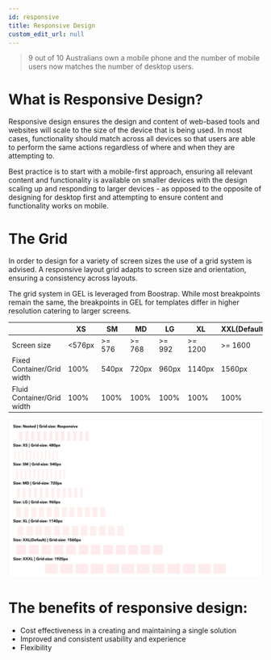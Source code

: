 ```yaml
---
id: responsive
title: Responsive Design
custom_edit_url: null
---
```


>9 out of 10 Australians own a mobile phone and the number of mobile users now matches the number of desktop users.

# What is Responsive Design?
Responsive design ensures the design and content of web-based tools and websites will scale to the size of the device that is being used. In most cases, functionality should match across all devices so that users are able to perform the same actions regardless of where and when they are attempting to.

Best practice is to start with a mobile-first approach, ensuring all relevant content and functionality is available on smaller devices with the design scaling up and responding to larger devices - as opposed to the opposite of designing for desktop first and attempting to ensure content and functionality works on mobile.


# The Grid
In order to design for a variety of screen sizes the use of a grid system is advised. A responsive layout grid adapts to screen size and orientation, ensuring a consistency across layouts.

The grid system in GEL is leveraged from Boostrap. While most breakpoints remain the same, the breakpoints in GEL for templates differ in higher resolution catering to larger screens.

|                               | XS        | SM        | MD        | LG        | XL        | XXL(Default)  | XXXL      |
| ---                           | ---       | ---       | ---       | ---       | ---       | ---           | ---       |
| Screen size                   | <576px    | >= 576    | >= 768    | >= 992    | >= 1200   | >= 1600       | >= 2560   |
| Fixed Container/Grid width    | 100%      |  540px    | 720px     | 960px     | 1140px    | 1560px        | 1920px    |
| Fluid Container/Grid width    | 100%      | 100%      | 100%      | 100%      | 100%      | 100%          | 100%      |

![Grid demo](../img/grid-demo.svg)

# The benefits of responsive design:

- Cost effectiveness in a creating and maintaining a single solution
- Improved and consistent usability and experience
- Flexibility